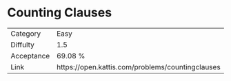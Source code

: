 # Counting Clauses

<table>
    <tr>
        <td>Category</td>
        <td>Easy</td>
    </tr>
    <tr>
        <td>Diffulty</td>
        <td>1.5</td>
    </tr>
    <tr>
        <td>Acceptance</td>
        <td>69.08 %</td>
    </tr>
    <tr>
        <td>Link</td>
        <td>https://open.kattis.com/problems/countingclauses</td>
    </tr>
</table>